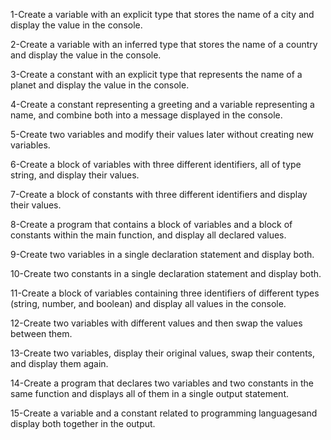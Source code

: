 1-Create a variable with an explicit type that stores the name of a city and display the value in the console.

2-Create a variable with an inferred type that stores the name of a country and display the value in the console.

3-Create a constant with an explicit type that represents the name of a planet and display the value in the console.

4-Create a constant representing a greeting and a variable representing a name, and combine both into a message displayed in the console.

5-Create two variables and modify their values ​​later without creating new variables.

6-Create a block of variables with three different identifiers, all of type string, and display their values.

7-Create a block of constants with three different identifiers and display their values.

8-Create a program that contains a block of variables and a block of constants within the main function, and display all declared values.

9-Create two variables in a single declaration statement and display both.

10-Create two constants in a single declaration statement and display both.

11-Create a block of variables containing three identifiers of different types (string, number, and boolean) and display all values ​​in the console.

12-Create two variables with different values ​​and then swap the values ​​between them.

13-Create two variables, display their original values, swap their contents, and display them again.

14-Create a program that declares two variables and two constants in the same function and displays all of them in a single output statement.

15-Create a variable and a constant related to programming languages ​​and display both together in the output.